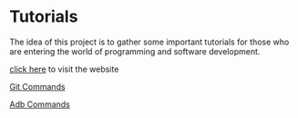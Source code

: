 # Tutorials

The idea of this project is to gather some important tutorials for those who are entering the world of programming and software development.

[click here](https://tutorials-util.netlify.app) to visit the website

[Git Commands](markdown/git-commands.md)

[Adb Commands](markdown/adb-commands.md)
